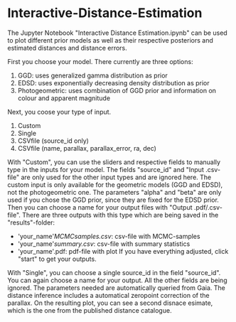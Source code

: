 # Interactive-Distance-Estimation
The Jupyter Notebook "Interactive Distance Estimation.ipynb" can be used to plot different prior models as well as their respective posteriors and estimated distances and distance errors. 

First you choose your model. There currently are three options:

1. GGD: uses generalized gamma distribution as prior
2. EDSD: uses exponentially decreasing density distribution as prior
3. Photogeometric: uses combination of GGD prior and information on colour and apparent magnitude 

Next, you coose your type of input.
1. Custom
3. Single
5. CSVfile (source_id only)
6. CSVfile (name, parallax, parallax_error, ra, dec)

With "Custom", you can use the sliders and respective fields to manually type in the inputs for your model. The fields "source_id" and "Input .csv-file" are only used for the other input types and are ignored here. The custom input is only available for the  geometric models (GGD and EDSD), not the photogeometric one. The parameters "alpha" and "beta" are only used if you chose the GGD prior, since they are fixed for the EDSD prior. Then you can choose a name for your output files with "Output .pdf/.csv-file". There are three outputs with this type which are being saved in the "results"-folder: 
- 'your_name'_MCMCsamples.csv_: csv-file with MCMC-samples 
- 'your_name'_summary.csv_: csv-file with summary statistics
- 'your_name'.pdf: pdf-file with plot
If you have everything adjusted, click "start" to get your outputs.

With "Single", you can choose a single source_id in the field "source_id". You can again choose a name for your output. All the other fields are being ignored. The parameters needed are automatically queried from Gaia. The distance inference includes a automatical zeropoint correction of the parallax. On the resulting plot, you can see a second disnace esimate, which is the one from the published distance catalogue.
